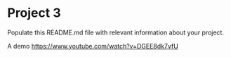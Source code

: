 # Project 3

Populate this README.md file with relevant information about your project.

A demo
https://www.youtube.com/watch?v=DGEE8dk7vfU
